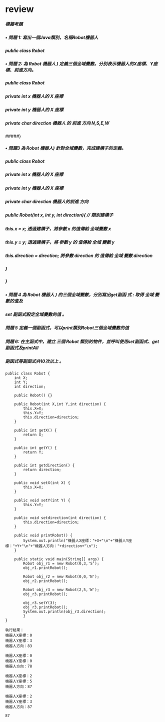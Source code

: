 
# review
##### 模擬考題
##### • 問題 1: 寫出一個Java類別，名稱Robot機器人
  ##### public class Robot

##### • 問題 2: 為 Robot 機器人 ) 定義三個全域變數。分別表示機器人的X座標、Y座標、前進方向。
##### public class Robot
 ##### private int x 機器人的 X 座標
 ##### private int y 機器人的 X 座標
 ##### private char direction 機器人 的 前進 方向 N,S,E,W
#####}
##### • 問題3 為 Robot 機器人) 針對全域變數，完成建構子的定義。
##### public class Robot
##### private int x 機器人的 X 座標
##### private int y 機器人的 X 座標
##### private char direction 機器人的前進 方向
##### public Robot(int x, int y, int direction){ // 類別建構子
##### this.x = x; 透過建構子，將參數 x 的值傳給 全域變數 x
##### this.y = y; 透過建構子，將 參數 y 的 值傳給 全域 變數 y
##### this.direction = direction; 將參數 direction 的 值傳給 全域 變數 direction
 #####  }
##### }
##### • 問題 4 為 Robot 機器人 ) 的三個全域變數，分別寫出get副函 式 : 取得 全域 變數的值及
##### set 副函式設定全域變數的值 。
##### 問題 5 定義一個副函式，可以print類別Robot三個全域變數的值
##### 問題 6: 在主函式中，建立 三個 Robot 類別的物件，並呼叫使用set副函式、get副函式及printAll
##### 副函式等副函式共10次以上 。
```
public class Robot {
	int X;
	int Y;
	int direction; 
	
	public Robot() {}
	
	public Robot(int X,int Y,int direction) {
		this.X=X;
		this.Y=Y;
		this.direction=direction;
	}
	
	public int getX() {
		return X;
	}
	
	public int getY() {
		return Y;
	}
	
	public int getdirection() {
		return direction;
	}
	
	public void setX(int X) {
		this.X=X;
	}
	
	public void setY(int Y) {
		this.Y=Y;
	}
	
	public void setdirection(int direction) {
		this.direction=direction;
	}
	
	public void printRobot() {
		System.out.println("機器人X座標："+X+"\n"+"機器人Y座標："+Y+"\n"+"機器人方向："+direction+"\n");
	}
	
	public static void main(String[] args) {
		Robot obj_r1 = new Robot(0,3,'S');
		obj_r1.printRobot();
		
		Robot obj_r2 = new Robot(0,0,'N');
		obj_r2.printRobot();
		
		Robot obj_r3 = new Robot(2,5,'W');
		obj_r3.printRobot();
		
		obj_r3.setY(3);
		obj_r3.printRobot();
		System.out.println(obj_r3.direction);
		}
}
```
```
執行結果：
機器人X座標：0
機器人Y座標：3
機器人方向：83

機器人X座標：0
機器人Y座標：0
機器人方向：78

機器人X座標：2
機器人Y座標：5
機器人方向：87

機器人X座標：2
機器人Y座標：3
機器人方向：87

87
```

